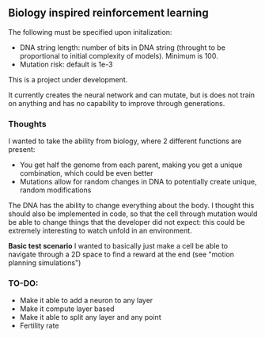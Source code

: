 ## Biology inspired reinforcement learning

The following must be specified upon initalization:
- DNA string length: number of bits in DNA string (throught to be proportional to initial complexity of models). Minimum is 100.
- Mutation risk: default is 1e-3

This is a project under development.

It currently creates the neural network and can mutate, but is does not train on anything and has no capability to improve through generations.

### Thoughts
I wanted to take the ability from biology, where 2 different functions are present:
- You get half the genome from each parent, making you get a unique combination, which could be even better
- Mutations allow for random changes in DNA to potentially create unique, random modifications

The DNA has the ability to change everything about the body. I thought this should also be implemented in code, so that the cell through mutation would be able to change things that the developer did not expect: this could be extremely interesting to watch unfold in an environment.

**Basic test scenario**
I wanted to basically just make a cell be able to navigate through a 2D space to find a reward at the end (see "motion planning simulations")

### TO-DO:
- Make it able to add a neuron to any layer
- Make it compute layer based
- Make it able to split any layer and any point
- Fertility rate